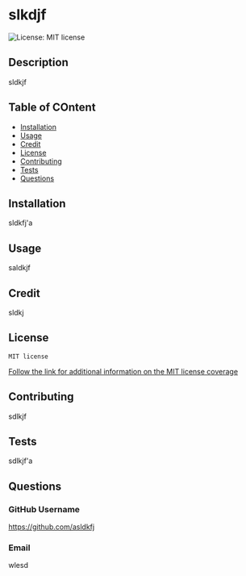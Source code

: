 # slkdjf

  ![License: MIT license](https://img.shields.io/badge/License-MIT-yellow.svg)

  ## Description
  sldkjf 

  ## Table of COntent
  - [Installation](#Installation)
  - [Usage](#Usage)
  - [Credit](#Credit)
  - [License](#License)
  - [Contributing](#Contributing)
  - [Tests](#Tests)
  - [Questions](#Questions)

  ## Installation
  sldkfj'a 

  ## Usage
  saldkjf 

  ## Credit
  sldkj
 
   ## License
	MIT license
  [Follow the link for additional information on the MIT license coverage](https://opensource.org/licenses/MIT)

  ## Contributing
  sdlkjf

  ## Tests
  sdlkjf'a

  ## Questions
  
  ### GitHub Username
  https://github.com/asldkfj

  ### Email
  wlesd
 